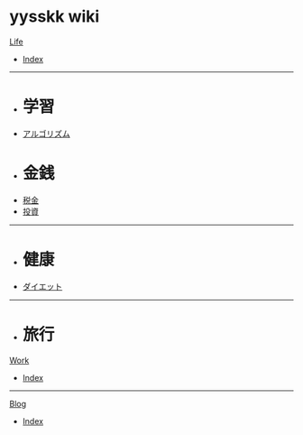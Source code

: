 # yysskk wiki

[Life]()

   - [Index](pages/life/index.md) 
  - - - -
   -  # 学習
   - [アルゴリズム](pages/life/learning/algorithm.md)
   - # 金銭
  - [税金](pages/life/money/tax.md)
  - [投資](pages/life/money/investment.md)
  - - - -
  - # 健康
  - [ダイエット](pages/life/health/diet.md)
  - - - -
  * # 旅行
    
[Work]()

  - [Index](pages/work/index.md)

- - - -
[Blog]()

  - [Index](pages/blog/index.md)
